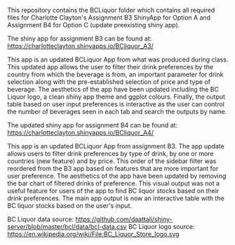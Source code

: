 This repository contains the BCLiquor folder which contains all required files for Charlotte Clayton's Assignment B3 ShinyApp for Option A and Assignment B4 for Option C (update preexisting shiny app). 

The shiny app for assignment B3 can be found at: https://charlotteclayton.shinyapps.io/BCliquor_A3/

This app is an updated BCLiquor App from what was produced during class.  This updated app allows the user to filter their drink preferences by the country from which the beverage is from, an important parameter for drink selection along with the pre-established selection of price and type of beverage.  The aesthetics of the app have been updated including the BC Liquor logo, a clean shiny app theme and ggplot colours. Finally, the output table based on user input preferences is interactive as the user can control the number of beverages seen in each tab and search the outputs by name. 

The updated shiny app for assignment B4 can be found at: https://charlotteclayton.shinyapps.io/BCliquor_A4/

This app is an updated BCLiquor App from assignment B3.  The app update allows users to filter drink preferences by type of drink, by one or more countries (new feature) and by price. This order of the sidebar filter was reordered from the B3 app based on features that are more important for user preference.  The aesthetics of the app have been updated by removing the bar chart of filtered drinks of preference. This visual output was not a useful feature for users of the app to find BC liquor stocks based on their drink preferences.  The main app output is now an interactive table with the BC liquor stocks based on the user's input. 

BC Liquor data source: https://github.com/daattali/shiny-server/blob/master/bcl/data/bcl-data.csv
BC Liquor logo source: https://en.wikipedia.org/wiki/File:BC_Liquor_Store_logo.svg
